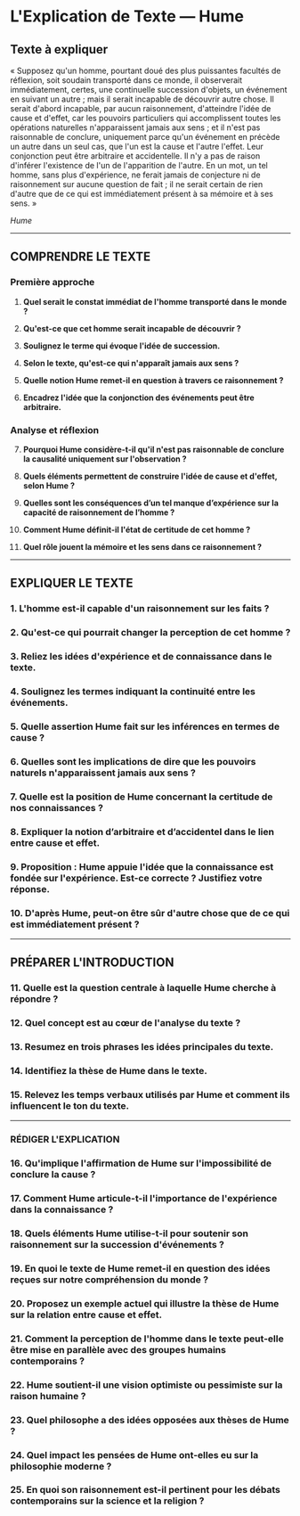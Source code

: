 # L'Explication de Texte — Hume

## Texte à expliquer
« Supposez qu'un homme, pourtant doué des plus puissantes facultés de réflexion, soit soudain transporté dans ce monde, il observerait immédiatement, certes, une continuelle succession d'objets, un événement en suivant un autre ; mais il serait incapable de découvrir autre chose. Il serait d'abord incapable, par aucun raisonnement, d'atteindre l'idée de cause et d'effet, car les pouvoirs particuliers qui accomplissent toutes les opérations naturelles n'apparaissent jamais aux sens ; et il n'est pas raisonnable de conclure, uniquement parce qu'un événement en précède un autre dans un seul cas, que l'un est la cause et l'autre l'effet. Leur conjonction peut être arbitraire et accidentelle. Il n'y a pas de raison d'inférer l'existence de l'un de l'apparition de l'autre. En un mot, un tel homme, sans plus d'expérience, ne ferait jamais de conjecture ni de raisonnement sur aucune question de fait ; il ne serait certain de rien d'autre que de ce qui est immédiatement présent à sa mémoire et à ses sens. »

*Hume*

---

## COMPRENDRE LE TEXTE

### Première approche

1. **Quel serait le constat immédiat de l'homme transporté dans le monde ?**  
   
2. **Qu'est-ce que cet homme serait incapable de découvrir ?**  
   
3. **Soulignez le terme qui évoque l'idée de succession.**  
   
4. **Selon le texte, qu'est-ce qui n'apparaît jamais aux sens ?**  
   
5. **Quelle notion Hume remet-il en question à travers ce raisonnement ?**  
   
6. **Encadrez l'idée que la conjonction des événements peut être arbitraire.**

### Analyse et réflexion

7. **Pourquoi Hume considère-t-il qu'il n'est pas raisonnable de conclure la causalité uniquement sur l'observation ?**  
   
8. **Quels éléments permettent de construire l'idée de cause et d'effet, selon Hume ?**  
   
9. **Quelles sont les conséquences d’un tel manque d’expérience sur la capacité de raisonnement de l’homme ?**  
   
10. **Comment Hume définit-il l'état de certitude de cet homme ?**  
   
11. **Quel rôle jouent la mémoire et les sens dans ce raisonnement ?**  
   
---

## EXPLIQUER LE TEXTE

### 1. L'homme est-il capable d'un raisonnement sur les faits ?  
   
### 2. Qu'est-ce qui pourrait changer la perception de cet homme ?  
   
### 3. Reliez les idées d'expérience et de connaissance dans le texte.  
   
### 4. Soulignez les termes indiquant la continuité entre les événements.  
   
### 5. Quelle assertion Hume fait sur les inférences en termes de cause ?  
   
### 6. Quelles sont les implications de dire que les pouvoirs naturels n'apparaissent jamais aux sens ?  
   
### 7. Quelle est la position de Hume concernant la certitude de nos connaissances ?  
   
### 8. Expliquer la notion d’arbitraire et d’accidentel dans le lien entre cause et effet.  
   
### 9. Proposition : Hume appuie l'idée que la connaissance est fondée sur l'expérience. Est-ce correcte ? Justifiez votre réponse.  
   
### 10. D'après Hume, peut-on être sûr d'autre chose que de ce qui est immédiatement présent ?  
   
---

## PRÉPARER L'INTRODUCTION

### 11. Quelle est la question centrale à laquelle Hume cherche à répondre ?  
   
### 12. Quel concept est au cœur de l'analyse du texte ?  
   
### 13. Resumez en trois phrases les idées principales du texte.  
   
### 14. Identifiez la thèse de Hume dans le texte.  
   
### 15. Relevez les temps verbaux utilisés par Hume et comment ils influencent le ton du texte.  
   
---

### RÉDIGER L'EXPLICATION

### 16. Qu'implique l'affirmation de Hume sur l'impossibilité de conclure la cause ?  

### 17. Comment Hume articule-t-il l'importance de l'expérience dans la connaissance ?  

### 18. Quels éléments Hume utilise-t-il pour soutenir son raisonnement sur la succession d'événements ?  
   
### 19. En quoi le texte de Hume remet-il en question des idées reçues sur notre compréhension du monde ?  

### 20. Proposez un exemple actuel qui illustre la thèse de Hume sur la relation entre cause et effet.  
   
### 21. Comment la perception de l'homme dans le texte peut-elle être mise en parallèle avec des groupes humains contemporains ?  
   
### 22. Hume soutient-il une vision optimiste ou pessimiste sur la raison humaine ?  
   
### 23. Quel philosophe a des idées opposées aux thèses de Hume ?  

### 24. Quel impact les pensées de Hume ont-elles eu sur la philosophie moderne ?  
   
### 25. En quoi son raisonnement est-il pertinent pour les débats contemporains sur la science et la religion ?  